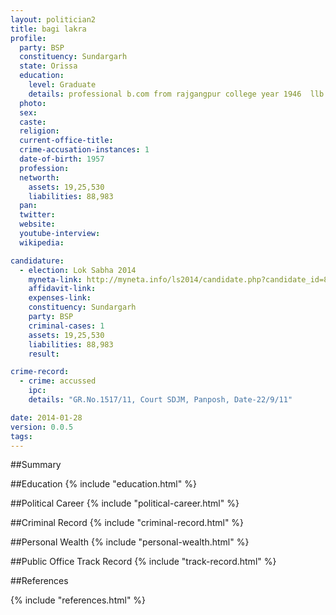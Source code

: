 ```yaml
---
layout: politician2
title: bagi lakra
profile: 
  party: BSP
  constituency: Sundargarh
  state: Orissa
  education: 
    level: Graduate
    details: professional b.com from rajgangpur college year 1946  llb from rourkela law college year 1982
  photo: 
  sex: 
  caste: 
  religion: 
  current-office-title: 
  crime-accusation-instances: 1
  date-of-birth: 1957
  profession: 
  networth: 
    assets: 19,25,530
    liabilities: 88,983
  pan: 
  twitter: 
  website: 
  youtube-interview: 
  wikipedia: 

candidature: 
  - election: Lok Sabha 2014
    myneta-link: http://myneta.info/ls2014/candidate.php?candidate_id=803
    affidavit-link: 
    expenses-link: 
    constituency: Sundargarh 
    party: BSP
    criminal-cases: 1
    assets: 19,25,530
    liabilities: 88,983
    result:  

crime-record: 
  - crime: accussed
    ipc: 
    details: "GR.No.1517/11, Court SDJM, Panposh, Date-22/9/11" 

date: 2014-01-28
version: 0.0.5
tags: 
---
```

##Summary


##Education
{% include "education.html" %}


##Political Career
{% include "political-career.html" %}


##Criminal Record
{% include "criminal-record.html" %}


##Personal Wealth
{% include "personal-wealth.html" %}


##Public Office Track Record
{% include "track-record.html" %}


##References


{% include "references.html" %}